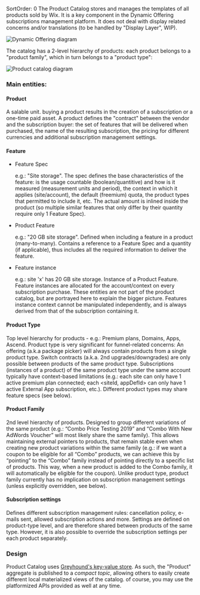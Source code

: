 SortOrder: 0
The Product Catalog stores and manages the templates of all products sold by Wix.
It is a key component in the Dynamic Offering subscriptions management platform.
It does not deal with display related concerns and/or translations (to be handled by "Display Layer", WIP).

![Dynamic Offering diagram](https://s3.amazonaws.com/wixplorer-readme-images/premium-product-catalog/dynamic-offering.png)

The catalog has a 2-level hierarchy of products: each product belongs to a "product family", which in turn belongs to a "product type":

![Product catalog diagram](https://s3.amazonaws.com/wixplorer-readme-images/premium-product-catalog/product-catalog-color.png)

### Main entities:

#### Product

A salable unit. buying a product results in the creation of a subscription or a one-time paid asset.
A product defines the "contract" between the vendor and the subscription buyer: the set of features that will be delivered when purchased, the name of the resulting subscription, the pricing for different currencies and additional subscription management settings.
    
#### Feature
* Feature Spec
    
    e.g.: "Site storage".
    The spec defines the base characteristics of the feature: is the usage countable (boolean/quantitive) and how is it measured (measurement units and period), the context in which it applies (site/account), the default (freemium) quota, the product types that permitted to include it, etc.
    The actual amount is inlined inside the product (so multiple similar features that only differ by their quantity require only 1 Feature Spec).

* Product Feature
    
    e.g.: "20 GB site storage".
    Defined when including a feature in a product (many-to-many).
    Contains a reference to a Feature Spec and a quantity (if applicable), thus includes all the required information to deliver the feature.   

* Feature instance
    
    e.g.: site 'x' has 20 GB site storage.
    Instance of a Product Feature.
    Feature instances are allocated for the account/context on every subscription purchase.
    These entities are not part of the product catalog, but are portrayed here to explain the bigger picture. Features instance context cannot be manipulated independently, and is always derived from that of the subscription containing it. 
        
#### Product Type

 Top level hierarchy for products - e.g.: Premium plans, Domains, Apps, Ascend.
 Product type is very significant for funnel-related concerns: An offering (a.k.a package picker) will always contain products from a single product type. Switch contracts (a.k.a. 2nd upgrades/downgrades) are only possible between products of the same product type.
 Subscriptions (instances of a product) of the same product type under the same account typically have context-based limitations (e.g.: each site can only have 1 active premium plan connected; each <siteId, appDefId> can only have 1 active External App subscription, etc.).
 Different product types may share feature specs (see below).

#### Product Family
     
2nd level hierarchy of products. Designed to group different variations of the same product (e.g.: “Combo Price Testing 2019” and “Combo With New AdWords Voucher” will most likely share the same family).
This allows maintaining external pointers to products, that remain stable even when creating new product variations within the same family (e.g.: if we want a coupon to be eligible for all “Combo” products, we can achieve this by “pointing” to the “Combo” family instead of pointing directly to a specific list of products. This way, when a new product is added to the Combo family, it will automatically be eligible for the coupon).
Unlike product type, product family currently has no implication on subscription management settings (unless explicitly overridden, see below).

 
#### Subscription settings

Defines different subscription management rules: cancellation policy, e-mails sent, allowed subscription actions and more.
Settings are defined on product-type level, and are therefore shared between products of the same type. However, it is also possible to override the subscription settings per each product separately.

### Design

Product Catalog uses [Greyhound's key-value store](https://github.com/wix-private/server-infra/blob/master/iptf/greyhound/greyhound-state).
As such, the "Product" aggregate is published to a _compact topic_, allowing others to easily create different local materialized views of the catalog.
of course, you may use the platformized APIs provided as well at any time. 
